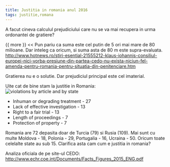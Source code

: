```yaml
---
title: Justitia in romania anul 2016
tags: justitie,romana
---
```

A facut cineva calculul prejudiciului care nu se va mai recupera in urma ordonantei de gratiere?

{{ more }}
<<
Pun pariu ca suma este cel putin de 5 ori mai mare de 80 milioane. Dar inteleg ca oricum, si suma asta de 80 m este supra-evaluata.
http://www.hotnews.ro/stiri-esential-21555212-klaus-iohannis-consiliul-europei-nici-vorba-presiune-din-partea-cedo-nu-exista-niciun-fel-amenda-pentru-romania-pentru-situatia-din-penitenciare.htm
>>

Gratierea nu e o solutie. Dar prejudiciul principal este cel imaterial. 

Uite cat de bine stam la justitie in Romania:
![violations by article and by state](/justitia-in-romania.jpg)
 - Inhuman or degrading treatment - 27
 - Lack of effective investigation - 13
 - Right to a fair trial - 13
 - Length of proceedings - 7
 - Protection of property - 7

Romania are 72 depasita doar de Turcia (79) si Rusia (109). Mai sunt cu multe Moldova - 18, Polonia - 29, Portugalia - 16, Ucraina - 50. Oricum toate celelalte state au sub 15. Clarifica asta cam cum e justitia in romania?

Analiza oficiala de pe site-ul CEDO: http://www.echr.coe.int/Documents/Facts_Figures_2015_ENG.pdf
